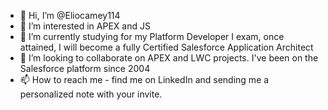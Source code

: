 - 👋 Hi, I’m @Eliocamey114
- 👀 I’m interested in APEX and JS
- 🌱 I’m currently studying for my Platform Developer I exam, once attained, I will become a fully Certified Salesforce Application Architect
- 💞️ I’m looking to collaborate on APEX and LWC projects.  I've been on the Salesforce platform since 2004
- 📫 How to reach me - find me on LinkedIn and sending me a personalized note with your invite.

<!---
Eliocamey114/Eliocamey114 is a ✨ special ✨ repository because its `README.md` (this file) appears on your GitHub profile.
You can click the Preview link to take a look at your changes.
--->
